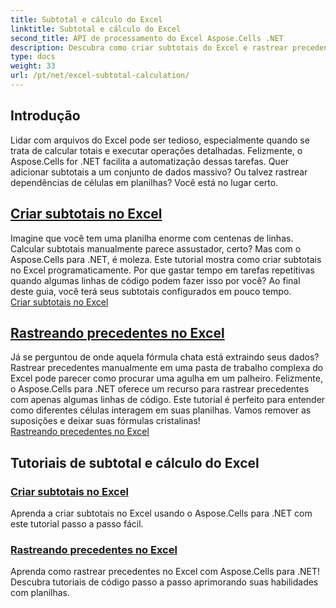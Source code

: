 ```yaml
---
title: Subtotal e cálculo do Excel
linktitle: Subtotal e cálculo do Excel
second_title: API de processamento do Excel Aspose.Cells .NET
description: Descubra como criar subtotais do Excel e rastrear precedentes usando Aspose.Cells para .NET. Siga estes tutoriais para aprimorar suas habilidades com planilhas sem esforço.
type: docs
weight: 33
url: /pt/net/excel-subtotal-calculation/
---
```

## Introdução

Lidar com arquivos do Excel pode ser tedioso, especialmente quando se trata de calcular totais e executar operações detalhadas. Felizmente, o Aspose.Cells for .NET facilita a automatização dessas tarefas. Quer adicionar subtotais a um conjunto de dados massivo? Ou talvez rastrear dependências de células em planilhas? Você está no lugar certo.

## [Criar subtotais no Excel](./create-subtotals-in-excel/)

Imagine que você tem uma planilha enorme com centenas de linhas. Calcular subtotais manualmente parece assustador, certo? Mas com o Aspose.Cells para .NET, é moleza. Este tutorial mostra como criar subtotais no Excel programaticamente. Por que gastar tempo em tarefas repetitivas quando algumas linhas de código podem fazer isso por você? Ao final deste guia, você terá seus subtotais configurados em pouco tempo.  
[Criar subtotais no Excel](./create-subtotals-in-excel/)

## [Rastreando precedentes no Excel](./tracing-precedents-in-excel/)

Já se perguntou de onde aquela fórmula chata está extraindo seus dados? Rastrear precedentes manualmente em uma pasta de trabalho complexa do Excel pode parecer como procurar uma agulha em um palheiro. Felizmente, o Aspose.Cells para .NET oferece um recurso para rastrear precedentes com apenas algumas linhas de código. Este tutorial é perfeito para entender como diferentes células interagem em suas planilhas. Vamos remover as suposições e deixar suas fórmulas cristalinas!  
[Rastreando precedentes no Excel](./tracing-precedents-in-excel/)

## Tutoriais de subtotal e cálculo do Excel
### [Criar subtotais no Excel](./create-subtotals-in-excel/)
Aprenda a criar subtotais no Excel usando o Aspose.Cells para .NET com este tutorial passo a passo fácil.
### [Rastreando precedentes no Excel](./tracing-precedents-in-excel/)
Aprenda como rastrear precedentes no Excel com Aspose.Cells para .NET! Descubra tutoriais de código passo a passo aprimorando suas habilidades com planilhas.